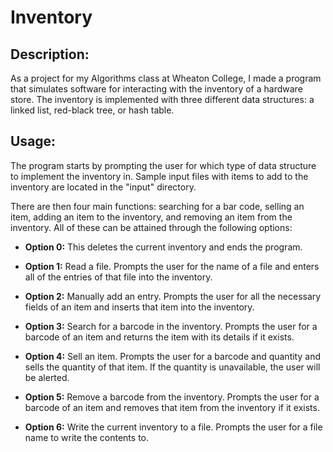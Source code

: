 # Inventory
## Description:
As a project for my Algorithms class at Wheaton College, I made a program that simulates software for interacting with the inventory of a hardware store. The inventory is implemented with three different data structures: a linked list, red-black tree, or hash table.

## Usage:
The program starts by prompting the user for which type of data structure to implement the inventory in. Sample input files with items to add to the inventory are located in the "input" directory. 

There are then four main functions: searching for a bar code, selling an item, adding an item to the inventory, and removing an item from the inventory. All of these can be attained through the following options:

- **Option 0:** This deletes the current inventory and ends the program.

- **Option 1:** Read a file. Prompts the user for the name of a file and enters all of the entries of that file into the inventory.

- **Option 2:** Manually add an entry. Prompts the user for all the necessary fields of an item and inserts that item into the inventory.

- **Option 3:** Search for a barcode in the inventory. Prompts the user for a barcode of an item and returns the item with its details if it exists.

- **Option 4:** Sell an item. Prompts the user for a barcode and quantity and sells the quantity of that item. If the quantity is unavailable, the user will be alerted.

- **Option 5:** Remove a barcode from the inventory. Prompts the user for a barcode of an item and removes that item from the inventory if it exists.

- **Option 6:** Write the current inventory to a file. Prompts the user for a file name to write the contents to.